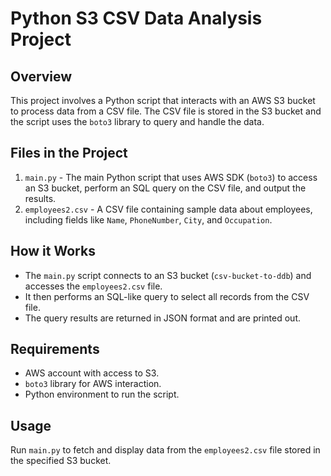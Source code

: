 
# Python S3 CSV Data Analysis Project

## Overview
This project involves a Python script that interacts with an AWS S3 bucket to process data from a CSV file. The CSV file is stored in the S3 bucket and the script uses the `boto3` library to query and handle the data.

## Files in the Project
1. `main.py` - The main Python script that uses AWS SDK (`boto3`) to access an S3 bucket, perform an SQL query on the CSV file, and output the results.
2. `employees2.csv` - A CSV file containing sample data about employees, including fields like `Name`, `PhoneNumber`, `City`, and `Occupation`.

## How it Works
- The `main.py` script connects to an S3 bucket (`csv-bucket-to-ddb`) and accesses the `employees2.csv` file.
- It then performs an SQL-like query to select all records from the CSV file.
- The query results are returned in JSON format and are printed out.

## Requirements
- AWS account with access to S3.
- `boto3` library for AWS interaction.
- Python environment to run the script.

## Usage
Run `main.py` to fetch and display data from the `employees2.csv` file stored in the specified S3 bucket.


